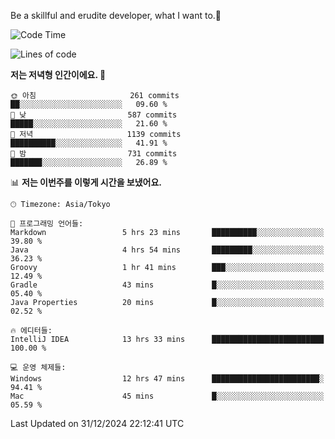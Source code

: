 Be a skillful and erudite developer, what I want to.👶

<!--START_SECTION:waka-->
![Code Time](http://img.shields.io/badge/Code%20Time-1%2C497%20hrs%206%20mins-blue)

![Lines of code](https://img.shields.io/badge/%EC%A0%80%EB%8A%94%20%EC%97%AC%ED%83%9C%EA%B9%8C%EC%A7%80%20-918.3%20thousand%20%EC%A4%84%EC%9D%98%20%EC%BD%94%EB%93%9C%EB%A5%BC%20%EC%9E%91%EC%84%B1%ED%96%88%EC%96%B4%EC%9A%94.-blue)

**저는 저녁형 인간이에요. 🦉** 

```text
🌞 아침                     261 commits         ██░░░░░░░░░░░░░░░░░░░░░░░   09.60 % 
🌆 낮　                     587 commits         █████░░░░░░░░░░░░░░░░░░░░   21.60 % 
🌃 저녁                     1139 commits        ██████████░░░░░░░░░░░░░░░   41.91 % 
🌙 밤　                     731 commits         ███████░░░░░░░░░░░░░░░░░░   26.89 % 
```


📊 **저는 이번주를 이렇게 시간을 보냈어요.** 

```text
🕑︎ Timezone: Asia/Tokyo

💬 프로그래밍 언어들: 
Markdown                 5 hrs 23 mins       ██████████░░░░░░░░░░░░░░░   39.80 % 
Java                     4 hrs 54 mins       █████████░░░░░░░░░░░░░░░░   36.23 % 
Groovy                   1 hr 41 mins        ███░░░░░░░░░░░░░░░░░░░░░░   12.49 % 
Gradle                   43 mins             █░░░░░░░░░░░░░░░░░░░░░░░░   05.40 % 
Java Properties          20 mins             █░░░░░░░░░░░░░░░░░░░░░░░░   02.52 % 

🔥 에디터들: 
IntelliJ IDEA            13 hrs 33 mins      █████████████████████████   100.00 % 

💻 운영 체제들: 
Windows                  12 hrs 47 mins      ████████████████████████░   94.41 % 
Mac                      45 mins             █░░░░░░░░░░░░░░░░░░░░░░░░   05.59 % 
```


 Last Updated on 31/12/2024 22:12:41 UTC
<!--END_SECTION:waka-->
